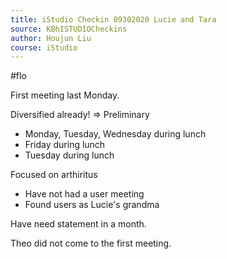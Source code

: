 ```yaml
---
title: iStudio Checkin 09302020 Lucie and Tara
source: KBhISTUDIOCheckins
author: Houjun Liu
course: iStudio
---
```


#flo 

First meeting last Monday.

Diversified already! => Preliminary

* Monday, Tuesday, Wednesday during lunch
* Friday during lunch
* Tuesday during lunch

Focused on arthiritus

* Have not had a user meeting
* Found users as Lucie's  grandma 

Have need statement in a month.

Theo did not come to the first meeting.


